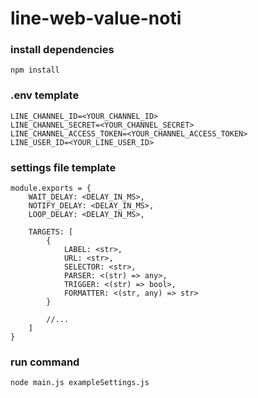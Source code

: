 # line-web-value-noti

### install dependencies
```
npm install
```

### .env template
```
LINE_CHANNEL_ID=<YOUR_CHANNEL_ID>
LINE_CHANNEL_SECRET=<YOUR_CHANNEL_SECRET>
LINE_CHANNEL_ACCESS_TOKEN=<YOUR_CHANNEL_ACCESS_TOKEN>
LINE_USER_ID=<YOUR_LINE_USER_ID>
```

### settings file template
```
module.exports = {
    WAIT_DELAY: <DELAY_IN_MS>,
    NOTIFY_DELAY: <DELAY_IN_MS>,
    LOOP_DELAY: <DELAY_IN_MS>,
    
    TARGETS: [
        {
            LABEL: <str>,
            URL: <str>,
            SELECTOR: <str>,
            PARSER: <(str) => any>,
            TRIGGER: <(str) => bool>,
            FORMATTER: <(str, any) => str>
        }

        //...
    ]
}
```

### run command
```
node main.js exampleSettings.js
```
